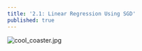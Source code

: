 ```yaml
---
title: '2.1: Linear Regression Using SGD'
published: true
---
```


![cool_coaster.jpg]({{site.baseurl}}/media/cool_coaster.jpg)

